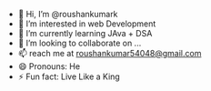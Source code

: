 - 👋 Hi, I’m @roushankumark
- 👀 I’m interested in web Development
- 🌱 I’m currently learning JAva + DSA
- 💞️ I’m looking to collaborate on ...
- 📫 reach me at roushankumar54048@gmail.com
- 😄 Pronouns: He
- ⚡ Fun fact: Live Like a King

<!---
roushankumark/roushankumark is a ✨ special ✨ repository because its `README.md` (this file) appears on your GitHub profile.
You can click the Preview link to take a look at your changes.
--->
